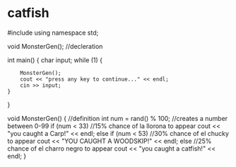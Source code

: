 # catfish
#include<iostream>
using namespace std;

void MonsterGen();  //decleration

int main() {
	char input;
	while (1) {

		MonsterGen();
		cout << "press any key to continue..." << endl;
		cin >> input;
	}

}

void MonsterGen() { //definition
	int num = rand() % 100; //creates a number between 0-99
	if (num < 33) //15% chance of la llorona to appear
		cout << "you caught a Carp!" << endl;
	else if (num < 53) //30% chance of el chucky to appear
		cout << "YOU CAUGHT A WOODSKIP!" << endl;
	else //25% chance of el charro negro to appear
		cout << "you caught a catfish!" << endl;
}
